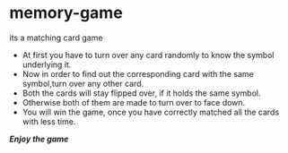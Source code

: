 # memory-game
its a matching card game
* At first you have to turn over any card randomly to know the symbol underlying it.
* Now in order to find out the corresponding card with the same symbol,turn over any other card.
* Both the cards will stay flipped over, if it holds the same symbol.
* Otherwise both of them are made to turn over to face down.
* You will win the game, once you have correctly matched all the cards with less time.

***Enjoy the game***
